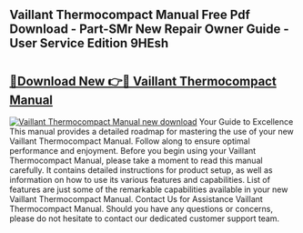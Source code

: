 ## Vaillant Thermocompact Manual Free Pdf Download - Part-SMr New Repair Owner Guide - User Service Edition 9HEsh

# <h2><a href="http://bc98864.oget.top/?id=Vaillant+Thermocompact+Manual">🔗Download New 👉🔴 Vaillant Thermocompact Manual</a></h2>

[![Vaillant Thermocompact Manual new download](https://i.imgur.com/5g1atiW.png)](http://bc98864.oget.top/?id=Vaillant+Thermocompact+Manual)
Your Guide to Excellence This manual provides a detailed roadmap for mastering the use of your new Vaillant Thermocompact Manual. Follow along to ensure optimal performance and enjoyment. Before you begin using your Vaillant Thermocompact Manual, please take a moment to read this manual carefully. It contains detailed instructions for product setup, as well as information on how to use its various features and capabilities. List of features are just some of the remarkable capabilities available in your new Vaillant Thermocompact Manual. Contact Us for Assistance Vaillant Thermocompact Manual. Should you have any questions or concerns, please do not hesitate to contact our dedicated customer support team.
